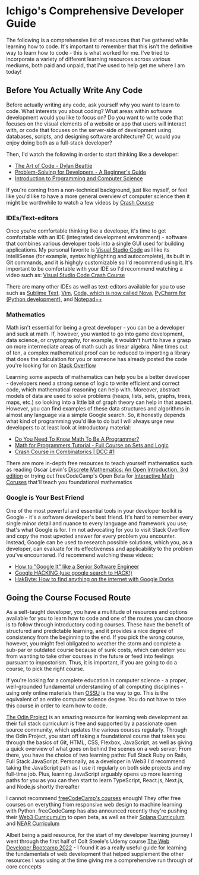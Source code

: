# Ichigo's Comprehensive Developer Guide
The following is a comprehensive list of resources that I've gathered while learning how to code. It's important to remember that this isn't the definitive way to learn how to code - this is what worked for me. I've tried to incorporate a variety of different learning resources across various mediums, both paid and unpaid, that I've used to help get me where I am today!

## Before You Actually Write Any Code
Before actually writing any code, ask yourself why you want to learn to code. What interests you about coding? What areas within software development would you like to focus on? Do you want to write code that focuses on the visual elements of a website or app that users will interact with, or code that focuses on the server-side of development using databases, scripts, and designing software architecture? Or, would you enjoy doing both as a full-stack developer?

Then, I'd watch the following in order to start thinking like a developer:
- [The Art of Code - Dylan Beattie](https://youtu.be/6avJHaC3C2U)
- [Problem-Solving for Developers - A Beginner's Guide](https://youtu.be/UFc-RPbq8kg)
- [Introduction to Programming and Computer Science](https://youtu.be/zOjov-2OZ0E)

If you're coming from a non-technical background, just like myself, or feel like you'd like to have a more general overview of computer science then it might be worthwhile to watch a few videos by [Crash Course](https://youtu.be/tpIctyqH29Q)

### IDEs/Text-editors
Once you're comfortable thinking like a developer, it's time to get comfortable with an IDE (integrated development environment) - software that combines various developer tools into a single GUI used for building applications. My personal favorite is [Visual Studio Code](https://code.visualstudio.com/) as I like its IntelliSense (for example, syntax highlighting and autocomplete), its built in Git commands, and it is highgly customizable so I'd recommend using it. It's important to be comfortable with your IDE so I'd recommend watching a video such as: [Visual Studio Code Crash Course](https://youtu.be/WPqXP_kLzpo)

There are many other IDEs as well as text-editors available for you to use such as [Sublime Text](https://www.sublimetext.com/), [Vim](https://www.vim.org/), [Coda, which is now called Nova](https://nova.app/), [PyCharm for (Python development)](https://www.jetbrains.com/pycharm/), and [Notepad++](https://notepad-plus-plus.org/downloads/)

### Mathematics
Math isn't essential for being a great developer - you can be a developer and suck at math. If, however, you wanted to go into game development, data science, or cryptography, for example, it wouldn't hurt to have a grasp on more intermediate areas of math such as linear algebra. Nine times out of ten, a complex mathematical proof can be reduced to importing a library that does the calculation for you or someone has already posted the code you're looking for on [Stack Overflow](https://stackoverflow.com/)

Learning some aspects of mathematics can help you be a better developer - developers need a strong sense of logic to write efficient and correct code, which mathematical reasoning can help with. Moreover, abstract models of data are used to solve problems (heaps, lists, sets, graphs, trees, maps, etc.) so looking into a little bit of graph theory can help in that aspect. However, you can find examples of these data structures and algorithms in almost any language via a simple Google search. So, it honestly depends what kind of programming you'd like to do but I will always urge new developers to at least look at introductory material:
- [Do You Need To Know Math To Be A Programmer?](https://youtu.be/40uBqG0yhJg)
- [Math for Programmers Tutorial - Full Course on Sets and Logic](https://youtu.be/2SpuBqvNjHI)
- [Crash Course in Combinatorics | DCC #1](https://youtu.be/ggNeQUe1Hj8)

There are more in-depth free resources to teach yourself mathematics such as reading Oscar Levin's [Discrete Mathematics: An Open Introduction, 3rd edition](http://discrete.openmathbooks.org/dmoi3.html) or trying out freeCodeCamp's Open Beta for [Interactive Math Coruses](https://www.freecodecamp.org/news/freecodecamp-foundational-math-curriculum/) that'll teach you foundational mathematics

### Google is Your Best Friend
One of the most powerful and essential tools in your developer toolkit is Google - it's a software developer's best friend. It's hard to remember every single minor detail and nuance to every language and framework you use; that's what Google is for. I'm not advocating for you to visit Stack Overflow and copy the most upvoted answer for every problem you encounter. Instead, Google can be used to research possible solutions, which you, as a developer, can evaluate for its effectiveness and applicability to the problem you've encountered. I'd recommend watching these videos:
- [How to "Google It" like a Senior Software Engineer](https://youtu.be/cEBkvm0-rg0)
- [Google HACKING (use google search to HACK!)](https://youtu.be/hrVa_dhD-iA)
- [HakByte: How to find anything on the internet with Google Dorks](https://youtu.be/lESeJ3EViCo)

## Going the Course Focused Route
As a self-taught developer, you have a multitude of resources and options available for you to learn how to code and one of the routes you can choose is to follow through introductory coding courses. These have the benefit of structured and predictable learning, and it provides a nice degree of consistency from the beginning to the end. If you pick the wrong course, however, you might feel obligated to weather the storm and complete a sub-par or outdated course because of sunk costs, which can deterr you from wanting to take other courses in the future or feed into feelings pursuant to impostorism. Thus, it is important, if you are going to do a course, to pick the right course.

If you're looking for a complete education in computer science - a proper, well-grounded fundamental understanding of all computing disciplines - using only online materials then [OSSU](https://github.com/ossu/computer-science) is the way to go. This is the equivalent of an entire computer science degree. You do not have to take this course in order to learn how to code. 

[The Odin Project](https://www.theodinproject.com/) is an amazing resource for learning web development as their full stack curriculum is free and supported by a passionate open source community, which updates the various courses regularly. Through the Odin Project, you start off taking a foundational course that takes you through the basics of Git, HTML, CSS, Flexbox, JavaScript, as well as giving a quick overview of what goes on behind the scenes on a web server. From there, you have the choice of two learning paths: Full Stack Ruby on Rails, Full Stack JavaScript. Personally, as a developer in Web3 I'd recommend taking the JavaScript path as I use it regularly on both side projects and my full-time job. Plus, learning JavaScript arguably opens up more learning paths for you as you can then start to learn TypeScript, React.js, Next.js, and Node.js shortly thereafter

I cannot recommend [freeCodeCamp's courses](https://www.freecodecamp.org/learn) enough! They offer free courses on everything from responsive web design to machine learning with Python. freeCodeCamp has also announced recently they're pushing their [Web3 Curricumulm](https://www.freecodecamp.org/news/web3-curriculum-open-beta/) to open beta, as well as their [Solana Curriculum](https://www.freecodecamp.org/news/solana-curriculum/) and [NEAR Curriculum](https://www.freecodecamp.org/news/near-curriculum/)

Albeit being a paid resource, for the start of my developer learning journey I went through the first half of Colt Steele's Udemy course [The Web Developer Bootcamp 2022](https://www.udemy.com/course/the-web-developer-bootcamp/) - I found it as a really useful guide for learning the fundamentals of web development that helped supplement the other resources I was using at the time giving me a comprehensive run through of core concepts
